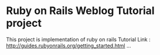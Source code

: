 # Ruby on Rails Weblog Tutorial project
This project is implementation of ruby on rails
Tutorial Link : http://guides.rubyonrails.org/getting_started.html
... 
